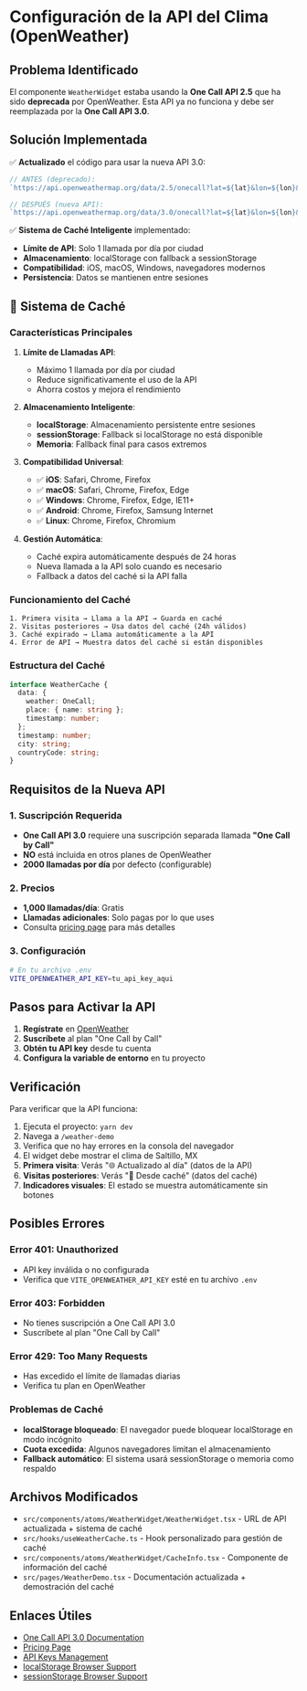 # Configuración de la API del Clima (OpenWeather)

## Problema Identificado

El componente `WeatherWidget` estaba usando la **One Call API 2.5** que ha sido **deprecada** por OpenWeather. Esta API ya no funciona y debe ser reemplazada por la **One Call API 3.0**.

## Solución Implementada

✅ **Actualizado** el código para usar la nueva API 3.0:
```typescript
// ANTES (deprecado):
`https://api.openweathermap.org/data/2.5/onecall?lat=${lat}&lon=${lon}&units=metric&lang=es&exclude=minutely,hourly,alerts&appid=${apiKey}`

// DESPUÉS (nueva API):
`https://api.openweathermap.org/data/3.0/onecall?lat=${lat}&lon=${lon}&units=metric&lang=es&exclude=minutely,hourly,alerts&appid=${apiKey}`
```

✅ **Sistema de Caché Inteligente** implementado:
- **Límite de API**: Solo 1 llamada por día por ciudad
- **Almacenamiento**: localStorage con fallback a sessionStorage
- **Compatibilidad**: iOS, macOS, Windows, navegadores modernos
- **Persistencia**: Datos se mantienen entre sesiones

## 🚀 Sistema de Caché

### Características Principales

1. **Límite de Llamadas API**: 
   - Máximo 1 llamada por día por ciudad
   - Reduce significativamente el uso de la API
   - Ahorra costos y mejora el rendimiento

2. **Almacenamiento Inteligente**:
   - **localStorage**: Almacenamiento persistente entre sesiones
   - **sessionStorage**: Fallback si localStorage no está disponible
   - **Memoria**: Fallback final para casos extremos

3. **Compatibilidad Universal**:
   - ✅ **iOS**: Safari, Chrome, Firefox
   - ✅ **macOS**: Safari, Chrome, Firefox, Edge
   - ✅ **Windows**: Chrome, Firefox, Edge, IE11+
   - ✅ **Android**: Chrome, Firefox, Samsung Internet
   - ✅ **Linux**: Chrome, Firefox, Chromium

4. **Gestión Automática**:
   - Caché expira automáticamente después de 24 horas
   - Nueva llamada a la API solo cuando es necesario
   - Fallback a datos del caché si la API falla

### Funcionamiento del Caché

```
1. Primera visita → Llama a la API → Guarda en caché
2. Visitas posteriores → Usa datos del caché (24h válidos)
3. Caché expirado → Llama automáticamente a la API
4. Error de API → Muestra datos del caché si están disponibles
```

### Estructura del Caché

```typescript
interface WeatherCache {
  data: {
    weather: OneCall;
    place: { name: string };
    timestamp: number;
  };
  timestamp: number;
  city: string;
  countryCode: string;
}
```

## Requisitos de la Nueva API

### 1. Suscripción Requerida
- **One Call API 3.0** requiere una suscripción separada llamada **"One Call by Call"**
- **NO** está incluida en otros planes de OpenWeather
- **2000 llamadas por día** por defecto (configurable)

### 2. Precios
- **1,000 llamadas/día**: Gratis
- **Llamadas adicionales**: Solo pagas por lo que uses
- Consulta [pricing page](https://openweathermap.org/price) para más detalles

### 3. Configuración
```bash
# En tu archivo .env
VITE_OPENWEATHER_API_KEY=tu_api_key_aqui
```

## Pasos para Activar la API

1. **Regístrate** en [OpenWeather](https://openweathermap.org/api)
2. **Suscríbete** al plan "One Call by Call" 
3. **Obtén tu API key** desde tu cuenta
4. **Configura la variable de entorno** en tu proyecto

## Verificación

Para verificar que la API funciona:

1. Ejecuta el proyecto: `yarn dev`
2. Navega a `/weather-demo`
3. Verifica que no hay errores en la consola del navegador
4. El widget debe mostrar el clima de Saltillo, MX
5. **Primera visita**: Verás "🌐 Actualizado al día" (datos de la API)
6. **Visitas posteriores**: Verás "📱 Desde caché" (datos del caché)
7. **Indicadores visuales**: El estado se muestra automáticamente sin botones

## Posibles Errores

### Error 401: Unauthorized
- API key inválida o no configurada
- Verifica que `VITE_OPENWEATHER_API_KEY` esté en tu archivo `.env`

### Error 403: Forbidden
- No tienes suscripción a One Call API 3.0
- Suscríbete al plan "One Call by Call"

### Error 429: Too Many Requests
- Has excedido el límite de llamadas diarias
- Verifica tu plan en OpenWeather

### Problemas de Caché
- **localStorage bloqueado**: El navegador puede bloquear localStorage en modo incógnito
- **Cuota excedida**: Algunos navegadores limitan el almacenamiento
- **Fallback automático**: El sistema usará sessionStorage o memoria como respaldo

## Archivos Modificados

- `src/components/atoms/WeatherWidget/WeatherWidget.tsx` - URL de API actualizada + sistema de caché
- `src/hooks/useWeatherCache.ts` - Hook personalizado para gestión de caché
- `src/components/atoms/WeatherWidget/CacheInfo.tsx` - Componente de información del caché
- `src/pages/WeatherDemo.tsx` - Documentación actualizada + demostración del caché

## Enlaces Útiles

- [One Call API 3.0 Documentation](https://openweathermap.org/api/one-call-3)
- [Pricing Page](https://openweathermap.org/price)
- [API Keys Management](https://home.openweathermap.org/api_keys)
- [localStorage Browser Support](https://caniuse.com/namevalue-storage)
- [sessionStorage Browser Support](https://caniuse.com/namevalue-storage)
